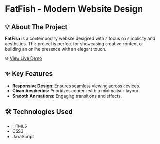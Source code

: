 # FatFish - Modern Website Design

## 💡 About The Project

**FatFish** is a contemporary website designed with a focus on simplicity and aesthetics. This project is perfect for showcasing creative content or building an online presence with an elegant touch.

🌐 [View Live Demo](https://www.fatfish.co.il/campaign/2025audit)

## ✨ Key Features

- **Responsive Design:** Ensures seamless viewing across devices.
- **Clean Aesthetics:** Prioritizes content with a minimalistic layout.
- **Smooth Animations:** Engaging transitions and effects.

## 🛠️ Technologies Used

- HTML5
- CSS3
- JavaScript



